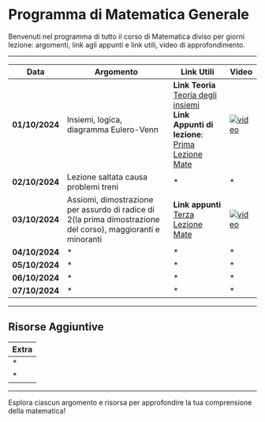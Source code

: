 # Programma di Matematica Generale

Benvenuti nel programma di tutto il corso di Matematica diviso per giorni lezione: argomenti, link agli appunti e link utili, video di approfondimento.

---

| **Data**       | **Argomento**                                                          | **Link Utili**                                                                                          | **Video**                                  |
|----------------|------------------------------------------------------------------------|---------------------------------------------------------------------------------------------------------|--------------------------------------------|
| **01/10/2024** | Insiemi, logica, diagramma Eulero-Venn                                 |**Link Teoria** [Teoria degli insiemi](https://sapere.virgilio.it/scuola/medie/matematica-algebra/la-teoria-degli-insiemi/introduzione-concetto) <br> **Link Appunti di lezione**: [Prima Lezione Mate](https://github.com/dabi-rac/University/tree/main/1%C2%B0%20Semestre/Mathematics/Prima%20Lezione_First%20Lesson%201.10.2024) | [![video](https://img.youtube.com/vi/TpVk7PNFJOU/0.jpg)](https://youtu.be/TpVk7PNFJOU?si=8GX11mcGce5nBmpp) |
| **02/10/2024** | Lezione saltata causa problemi treni                                   | *                                                                                                       | *                                          |
| **03/10/2024** | Assiomi, dimostrazione per assurdo di radice di 2(la prima dimostrazione del corso), maggioranti e minoranti | **Link appunti** [Terza Lezione Mate](https://github.com/dabi-rac/University/blob/main/1%C2%B0%20Semestre/Mathematics/Seconda%20Lezione%203.10.2024/Seconda%20Lezione%20Mate%203.10.2024.pdf) | [![video](https://img.youtube.com/vi/9Cgh-UzjvDQ/0.jpg)](https://youtu.be/9Cgh-UzjvDQ?si=IKoGGu7IFsALJWJn) |
| **04/10/2024** | *                                                                      | *                                                                                                       | *                                          |
| **05/10/2024** | *                                                                      | *                                                                                                       | *                                          |
| **06/10/2024** | *                                                                      | *                                                                                                       | *                                          |
| **07/10/2024** | *                                                                      | *                                                                                                       | *                                          |

---

## Risorse Aggiuntive

| **Extra**                       |
|---------------------------------|
| *                               |
| *                               |

---

Esplora ciascun argomento e risorsa per approfondire la tua comprensione della matematica!
